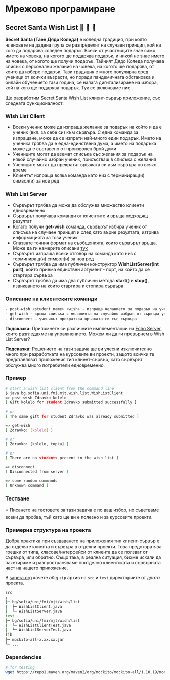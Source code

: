 # Мрежово програмиране

## Secret Santa Wish List :santa: :gift: :christmas_tree:

**Secret Santa (Таен Дядо Коледа)** е коледна традиция, при която членовете на дадена група се разпределят на случаен принцип, кой на кого да подарява коледен подарък.
Всеки от участниците знае само името на човека, на когото ще подарява подарък, и никой не знае името на човека, от когото ще получи подарък. Тайният Дядо Коледа получава списък с персонални желания на човека, на когото ще подарява, от които да избере подарък. Тази традиция е много полулярна сред ученици от всички възрасти, но поради пандемичната обстановка и онлайн обучението тази година, се налага дигитализиране на избора, кой на кого ще подарява подарък. Тук се включваме ние.

Ще разработим Secret Santa Wish List клиент-сървър приложение, със следната функционалност:

### Wish List Client

- Всеки ученик може да изпраща желание за подарък на който и да е ученик (вкл. за себе си) към сървъра. С една команда за изпращане, може да се изпрати най-много един подарък. Името на ученика трябва да е една-единствена дума, а името на подаръка може да е съставено от произволен брой думи
- Учениците могат да вземат списъка със желания за подарък на някой случайно избран ученик, присъстващ в списъка с желания
- Учениците могат да прекратят връзката си към сървъра по всяко време
- Клиентът изпраща всяка команда като низ с терминиращ(и) символ(и) за нов ред

### Wish List Server

- Сървърът трябва да може да обслужва множество клиенти едновременно
- Сървърът получава команди от клиентите и връща подходящ резултат
- Когато получи **get-wish** команда, сървърът избира ученик от списъка на случаен принцип и след като върне резултата, изтрива информацията за този ученик
- Спазвате точния формат на съобщенията, които сървърът връща. Може да ги намерите описани [тук](https://github.com/fmi/java-course/blob/master/10-network/lab/README.md#Пример)
- Сървърът изпраща всеки отговор на команда като низ с терминиращ(и) символ(и) за нов ред
- Сървърът трябва да има публичен конструктор **WishListServer(int port)**, който приема единствен аргумент - порт, на който да се стартира сървъра
- Сървърът трябва да има два публични метода **start()** и **stop()**, извикването на които стартира и стопира сървъра

### Описание на клиентските команди

```bash
- post-wish <student_name> <wish> - изпраща желанието за подарък на ученик с име <student_name>
- get-wish – връща списъка с желанията на случайно избран от сървъра ученик
- disconnect – ученикът прекратява връзката си със сървъра
```

**Подсказка:** Припомнете си различните имплементации на [Echo Server](https://github.com/fmi/java-course/tree/master/10-network/snippets), които разгледахме на упражнението. Можем ли да ги превърнем в Wish List Server?

**Подсказка:** Решението на тази задача ще ви улесни изключително много при разработката на курсовите ви проекти, защото всички те представляват приложения тип клиент-сървър, като сървърът обслужва много потребители едновременно.

### Пример

```bash
# start a wish list client from the command line
$ java bg.sofia.uni.fmi.mjt.wish.list.WishListClient
=> post-wish Zdravko kolelo
[ Gift kolelo for student Zdravko submitted successfully ]

# or
[ The same gift for student Zdravko was already submitted ]

=> get-wish
[ Zdravko: [kolelo] ]

# or
[ Zdravko: [kolelo, topka] ]

# or
[ There are no students present in the wish list ]

=> disconnect
[ Disconnected from server ]

=> some random commands
[ Unknown command ]
```

### Тестване

:star: Писането на тестовете за тази задача е по ваш избор, но съветваме всеки да пробва, тъй като ще ви е полезно и за курсовите проекти.

### Примерна структура на проекта

Добра практика при създаването на приложения тип клиент-сървър е да отделяте клиента и сървъра в отделни проекти. Това предотвратява грешки от типа, класове/интерфейси от клиента да се ползват от сървъра, или обратно. Също така, в реална ситуация, бихме искали да пакетираме и разпространяваме поотделно клиентската и сървърната част на нашето приложение.

В [sapera.org](http://grader.sapera.org/) качете *oбщ* `zip` архив на `src` и `test` директориите от *двата* проекта.

```bash
src
╷
├─ bg/sofia/uni/fmi/mjt/wish/list
|  ├─ WishListClient.java
|  └─ WishListServer.java
test
├─ bg/sofia/uni/fmi/mjt/wish/list
|  └─ WishListClientTest.java
|  └─ WishListServerTest.java
lib
├─ mockito-all-x.xx.xx.jar
└─ ...
```

### Dependencies

```bash
# for testing
wget https://repo1.maven.org/maven2/org/mockito/mockito-all/1.10.19/mockito-all-1.10.19.jar
```
